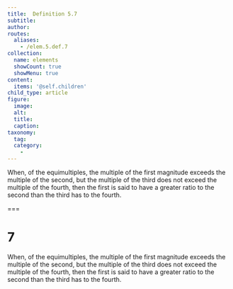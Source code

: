 ```yaml
---
title:  Definition 5.7
subtitle: 
author:
routes:
  aliases:
    - /elem.5.def.7
collection:
  name: elements
  showCount: true
  showMenu: true
content:
  items: '@self.children'
child_type: article
figure:
  image:
  alt:
  title:
  caption:
taxonomy:
  tag:
  category:
    - 
---
```


<p>When, of the equimultiples, the multiple of the first magnitude exceeds the multiple of the second, but the multiple of the third does not exceed the multiple of the fourth, then the first is said to <hi rend="bold">have a greater ratio</hi> to the second than the third has to the fourth.</p>

===

<h1>7</h1>
<p>When, of the equimultiples, the multiple of the first magnitude exceeds the multiple of the second, but the multiple of the third does not exceed the multiple of the fourth, then the first is said to <span class="bold">have a greater ratio</span> to the second than the third has to the fourth.</p>
